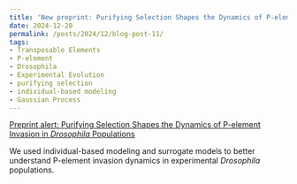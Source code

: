 ```yaml
---
title: 'New preprint: Purifying Selection Shapes the Dynamics of P-element Invasion in *Drosophila* Populations!'
date: 2024-12-20
permalink: /posts/2024/12/blog-post-11/
tags:
- Transposable Elements
- P-element
- Drosophila
- Experimental Evolution
- purifying selection
- individual-based modeling
- Gaussian Process 
---
```


[Preprint alert: Purifying Selection Shapes the Dynamics of P-element Invasion in *Drosophila* Populations](https://www.biorxiv.org/content/10.1101/2024.12.17.628872v1.full)

We used individual-based modeling and surrogate models to better understand P-element invasion dynamics in experimental *Drosophila* populations. 

